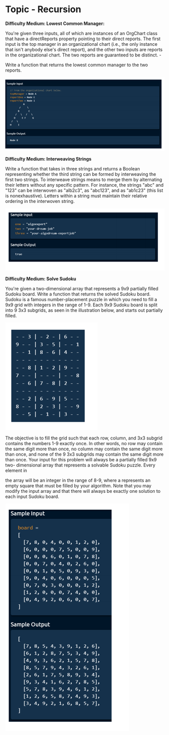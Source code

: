 # Topic - Recursion

**Difficulty Medium: Lowest Common Manager:**

You're given three inputs, all of which are instances of an OrgChart class that
have a directReports property pointing to their direct reports. The first input is
the top manager in an organizational chart (i.e., the only instance that isn't
anybody else's direct report), and the other two inputs are reports in the
organizational chart. The two reports are guaranteed to be distinct. -

Write a function that returns the lowest common manager to the two reports.

![alt text](https://github.com/Suryansh555/ARTH-Daily-Code/blob/master/DSA%20-%20Recursion%203/Example1.png?raw=true)

**Difficulty Medium: Interweaving Strings**

Write a function that takes in three strings and returns a Boolean representing
whether the third string can be formed by interweaving the first two strings.
To interweave strings means to merge them by alternating their letters
without any specific pattern. For instance, the strings "abc" and "123" can be
interwoven as "alb2c3", as "abc123", and as "ab1c23" (this list is
nonexhaustive). Letters within a string must maintain their relative ordering in
the interwoven string.

![alt text](https://github.com/Suryansh555/ARTH-Daily-Code/blob/master/DSA%20-%20Recursion%203/Example2.png?raw=true)


**Difficulty Medium: Solve Sudoku**

You're given a two-dimensional array that represents a 9x9 partially filled
Sudoku board. Write a function that returns the solved Sudoku board. Sudoku
is a famous number-placement puzzle in which you need to fill a 9x9 grid with
integers in the range of 1-9. Each 9x9 Sudoku board is split into 9 3x3 subgrids,
as seen in the illustration below, and starts out partially filled.

![alt text](https://github.com/Suryansh555/ARTH-Daily-Code/blob/master/DSA%20-%20Recursion%203/Example3.png?raw=true)

The objective is to fill the grid such that each row, column, and 3x3 subgrid
contains the numbers 1-9 exactly once. In other words, no row may contain
the same digit more than once, no column may contain the same digit more
than once, and none of the 9 3x3 subgrids may contain the same digit more
than once. Your input for this problem will always be a partially filled 9x9 two-
dimensional array that represents a solvable Sudoku puzzle. Every element in


the array will be an integer in the range of 8-9, where a represents an empty
square that must be filled by your algorithm. Note that you may modify the
input array and that there will always be exactly one solution to each input
Sudoku board.

![alt text](https://github.com/Suryansh555/ARTH-Daily-Code/blob/master/DSA%20-%20Recursion%203/Example4.png?raw=true)


